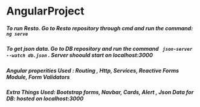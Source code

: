 # AngularProject

##### To run Resto. Go to Resto repository through cmd and run the command: ```ng serve```

##### To get json data. Go to DB repository and run the command ``` json-server --watch db.json``` . Server shoould start on localhost:3000

##### Angular properities Used : ***Routing** , **Http**, **Services**, **Reactive Forms Module**, **Form Validators***

##### Extra Things Used: ***Bootstrap forms, Navbar, Cards, Alert*** , ***Json Data for DB: hosted on localhost:3000***
